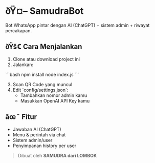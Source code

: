 # ðŸ¤– SamudraBot

Bot WhatsApp pintar dengan AI (ChatGPT) + sistem admin + riwayat percakapan.

## ðŸš€ Cara Menjalankan

1. Clone atau download project ini
2. Jalankan:

\`\`\`bash
npm install
node index.js
\`\`\`

3. Scan QR Code yang muncul
4. Edit \`config/settings.json\`:
   - Tambahkan nomor admin kamu
   - Masukkan OpenAI API Key kamu

## âœ¨ Fitur
- Jawaban AI (ChatGPT)
- Menu & perintah via chat
- Sistem admin/user
- Penyimpanan history per user

> Dibuat oleh **SAMUDRA dari LOMBOK**
